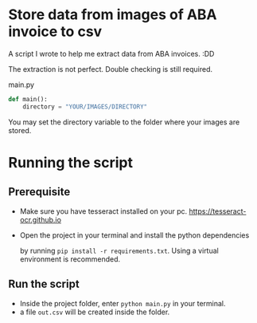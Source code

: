 # Store data from images of ABA invoice to csv

A script I wrote to help me extract data from ABA invoices. :DD

The extraction is not perfect. Double checking is still required.

main.py

```python
def main():
    directory = "YOUR/IMAGES/DIRECTORY"
```

You may set the directory variable to the folder where your images are stored.

# Running the script

## Prerequisite

- Make sure you have tesseract installed on your pc. https://tesseract-ocr.github.io

- Open the project in your terminal and install the python dependencies

  by running `pip install -r requirements.txt`. Using a virtual environment is recommended.

## Run the script

- Inside the project folder, enter `python main.py` in your terminal.
- a file `out.csv` will be created inside the folder.
